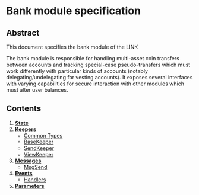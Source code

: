 # Bank module specification

## Abstract

This document specifies the bank module of the LINK

The bank module is responsible for handling multi-asset coin transfers between
accounts and tracking special-case pseudo-transfers which must work differently
with particular kinds of accounts (notably delegating/undelegating for vesting
accounts). It exposes several interfaces with varying capabilities for secure
interaction with other modules which must alter user balances.

## Contents

1. **[State](01_state.md)**
2. **[Keepers](02_keepers.md)**
    - [Common Types](02_keepers.md#common-types)
    - [BaseKeeper](02_keepers.md#basekeeper)
    - [SendKeeper](02_keepers.md#sendkeeper)
    - [ViewKeeper](02_keepers.md#viewkeeper)
3. **[Messages](03_messages.md)**
    - [MsgSend](03_messages.md#msgsend)
4. **[Events](04_events.md)**
    - [Handlers](04_events.md#handlers)
5. **[Parameters](05_params.md)**
